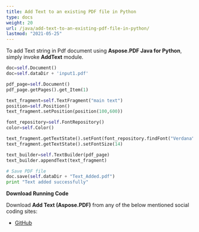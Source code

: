 ```yaml
---
title: Add Text to an existing PDF file in Python
type: docs
weight: 20
url: /java/add-text-to-an-existing-pdf-file-in-python/
lastmod: "2021-05-25"
---
```


To add Text string in Pdf document using **Aspose.PDF Java for Python**, simply invoke **AddText** module.

```python
doc=self.Document()
doc=self.dataDir + 'input1.pdf'

pdf_page=self.Document()
pdf_page.getPages().get_Item(1)

text_fragment=self.TextFragment("main text")
position=self.Position()
text_fragment.setPosition(position(100,600))

font_repository=self.FontRepository()
color=self.Color()

text_fragment.getTextState().setFont(font_repository.findFont("Verdana"))
text_fragment.getTextState().setFontSize(14)

text_builder=self.TextBuilder(pdf_page)
text_builder.appendText(text_fragment)

# Save PDF file
doc.save(self.dataDir + "Text_Added.pdf")
print "Text added successfully"
```

**Download Running Code**

Download **Add Text (Aspose.PDF)** from any of the below mentioned social coding sites:

- [GitHub](https://github.com/aspose-pdf/Aspose.PDF-for-Java/blob/master/Plugins/Aspose_Pdf_Java_for_Python/test/WorkingWithText/AddText/AddText.py)

